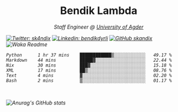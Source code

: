 <h1 align="center"> Bendik Lambda </h1>
<p align="center"><em>Staff Engineer @ <a href="http://www.uia.no">University of Agder</a></p>



[![Twitter: sk4ndix](https://img.shields.io/twitter/follow/sk4ndix?style=social)](https://twitter.com/sk4ndix)
[![Linkedin: bendikdyrli](https://img.shields.io/badge/-bendikdyrli-blue?style=flat-square&logo=Linkedin&logoColor=white&link=https://www.linkedin.com/in/bendikdyrli/)](https://www.linkedin.com/in/bendikdyrli/)
[![GitHub skandix](https://img.shields.io/github/followers/skandix?label=follow&style=social)](https://github.com/skandix)
![Waka Readme](https://github.com/skandix/skandix/workflows/Waka%20Readme/badge.svg)


<!--START_SECTION:waka-->

```text
Python      1 hr 37 mins    ████████████▒░░░░░░░░░░░░   49.17 %
Markdown    44 mins         █████▓░░░░░░░░░░░░░░░░░░░   22.44 %
Nix         30 mins         ███▓░░░░░░░░░░░░░░░░░░░░░   15.18 %
XML         17 mins         ██▒░░░░░░░░░░░░░░░░░░░░░░   08.76 %
Text        4 mins          ▓░░░░░░░░░░░░░░░░░░░░░░░░   02.20 %
Bash        2 mins          ▒░░░░░░░░░░░░░░░░░░░░░░░░   01.17 %
```

<!--END_SECTION:waka-->

  <br>
  
![Anurag's GitHub stats](https://github-readme-stats.vercel.app/api?username=skandix&show_icons=true&theme=tokyonight)


